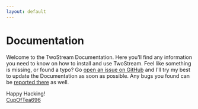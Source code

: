 ```yaml
---
layout: default
---
```


# Documentation
<!-- [[TOC]] -->

Welcome to the TwoStream Documentation. Here you'll find any information you need to know on how to install and use TwoStream. Feel like something is missing, or found a typo? Go [open an issue on GitHub](https://github.com/CupOfTea696/TwoStream/issues) and I'll try my best to update the Documentation as soon as possible. Any bugs you found can be [reported there](https://github.com/CupOfTea696/TwoStream/issues) as well.

Happy Hacking!<br>
[CupOfTea696](http://tiny.cc/cot696)
